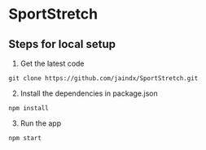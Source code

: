 # SportStretch

## Steps for local setup

1. Get the latest code
```
git clone https://github.com/jaindx/SportStretch.git
```

2. Install the dependencies in package.json
```
npm install
```
3. Run the app
```
npm start
```
